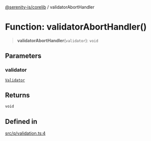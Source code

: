 [@serenity-is/corelib](../README.md) / validatorAbortHandler

# Function: validatorAbortHandler()

> **validatorAbortHandler**(`validator`): `void`

## Parameters

### validator

[`Validator`](../classes/Validator.md)

## Returns

`void`

## Defined in

[src/q/validation.ts:4](https://github.com/serenity-is/serenity/blob/master/packages/corelib/src/q/validation.ts#L4)
